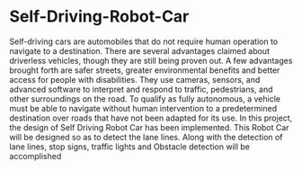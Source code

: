 # Self-Driving-Robot-Car
Self-driving cars are automobiles that do not require human operation to navigate to a
destination. There are several advantages claimed about driverless vehicles, though they are
still being proven out. A few advantages brought forth are safer streets, greater environmental
benefits and better access for people with disabilities. They use cameras, sensors, and
advanced software to interpret and respond to traffic, pedestrians, and other surroundings on
the road. To qualify as fully autonomous, a vehicle must be able to navigate without human
intervention to a predetermined destination over roads that have not been adapted for its use.
In this project, the design of Self Driving Robot Car has been implemented. This Robot Car
will be designed so as to detect the lane lines. Along with the detection of lane lines, stop
signs, traffic lights and Obstacle detection will be accomplished
